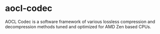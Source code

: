 # aocl-codec
AOCL Codec is a software framework of various lossless compression and decompression methods tuned and optimized for AMD Zen based CPUs.
